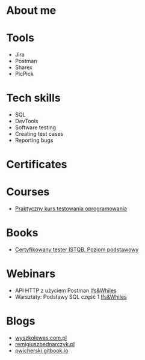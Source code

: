 # About me
# Tools
- Jira
- Postman
- Sharex
- PicPick
# Tech skills
- SQL
- DevTools
- Software testing
- Creating test cases
- Reporting bugs
# Certificates
# Courses
- [Praktyczny kurs testowania oprogramowania](https://www.udemy.com/course/praktyczny-kurs-testowania-oprogramowania/)
# Books
- [Certyfikowany tester ISTQB. Poziom podstawowy](https://helion.pl/ksiazki/certyfikowany-tester-istqb-poziom-podstawowy-adam-roman-lucjan-stapp,ctispp.htm#format/d)
# Webinars
- API HTTP z użyciem Postman [Ifs&Whiles](https://www.ifsandwhiles.com/)
- Warsztaty: Podstawy SQL część 1 [Ifs&Whiles](https://www.ifsandwhiles.com/)
# Blogs
- [wyszkolewas.com.pl](https://www.wyszkolewas.com.pl/)
- [remigiuszbednarczyk.pl](https://remigiuszbednarczyk.pl/)
- [pwicherski.gitbook.io](https://pwicherski.gitbook.io/)
